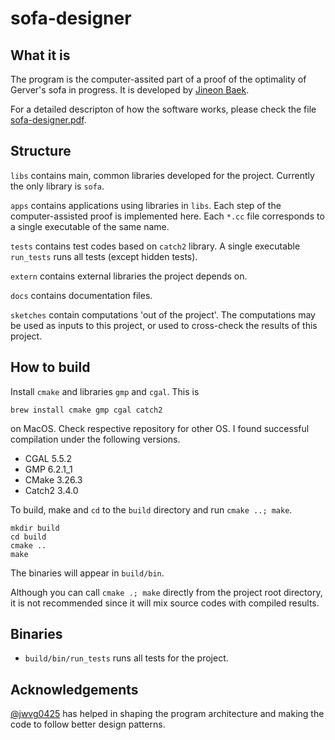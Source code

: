 # sofa-designer

## What it is

The program is the computer-assited part of a proof of the optimality of Gerver's sofa in progress.
It is developed by [Jineon Baek](https://jcpaik.github.io/).

For a detailed descripton of how the software works, please check the file [sofa-designer.pdf](sofa-designer.pdf).

## Structure

`libs` contains main, common libraries developed for the project. 
Currently the only library is `sofa`.

`apps` contains applications using libraries in `libs`. 
Each step of the computer-assisted proof is implemented here.
Each `*.cc` file corresponds to a single executable of the same name.

`tests` contains test codes based on `catch2` library.
A single executable `run_tests` runs all tests (except hidden tests).

`extern` contains external libraries the project depends on.

`docs` contains documentation files.

`sketches` contain computations 'out of the project'. 
The computations may be used as inputs to this project,
or used to cross-check the results of this project.

## How to build

Install `cmake` and libraries `gmp` and `cgal`. This is

    brew install cmake gmp cgal catch2

on MacOS. Check respective repository for other OS.
I found successful compilation under the following versions.

- CGAL 5.5.2
- GMP 6.2.1\_1
- CMake 3.26.3
- Catch2 3.4.0

To build, make and `cd` to the `build` directory and run `cmake ..; make`.

    mkdir build
    cd build
    cmake ..
    make

The binaries will appear in `build/bin`.

Although you can call `cmake .; make` directly from the project root directory,
it is not recommended since it will mix source codes with compiled results. 

## Binaries

- `build/bin/run_tests` runs all tests for the project.

## Acknowledgements

[@jwvg0425](https://github.com/jwvg0425) has helped in shaping the program architecture
and making the code to follow better design patterns.
